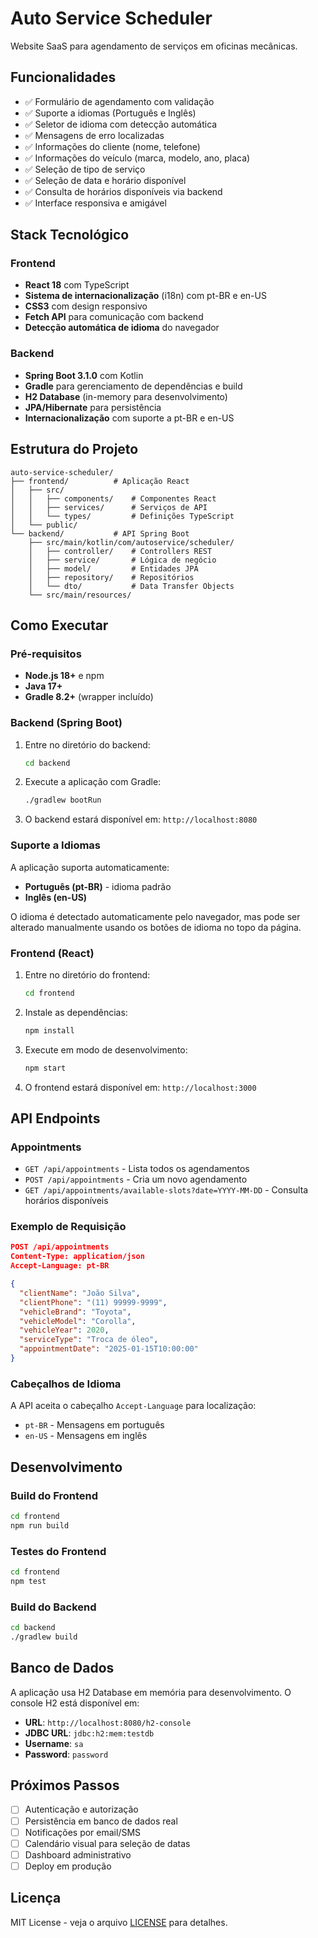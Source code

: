 # Auto Service Scheduler

Website SaaS para agendamento de serviços em oficinas mecânicas.

## Funcionalidades

- ✅ Formulário de agendamento com validação
- ✅ Suporte a idiomas (Português e Inglês)
- ✅ Seletor de idioma com detecção automática
- ✅ Mensagens de erro localizadas
- ✅ Informações do cliente (nome, telefone)  
- ✅ Informações do veículo (marca, modelo, ano, placa)
- ✅ Seleção de tipo de serviço
- ✅ Seleção de data e horário disponível
- ✅ Consulta de horários disponíveis via backend
- ✅ Interface responsiva e amigável

## Stack Tecnológico

### Frontend
- **React 18** com TypeScript
- **Sistema de internacionalização** (i18n) com pt-BR e en-US
- **CSS3** com design responsivo
- **Fetch API** para comunicação com backend
- **Detecção automática de idioma** do navegador

### Backend  
- **Spring Boot 3.1.0** com Kotlin
- **Gradle** para gerenciamento de dependências e build
- **H2 Database** (in-memory para desenvolvimento)
- **JPA/Hibernate** para persistência
- **Internacionalização** com suporte a pt-BR e en-US

## Estrutura do Projeto

```
auto-service-scheduler/
├── frontend/          # Aplicação React
│   ├── src/
│   │   ├── components/    # Componentes React
│   │   ├── services/      # Serviços de API
│   │   └── types/         # Definições TypeScript
│   └── public/
└── backend/           # API Spring Boot
    ├── src/main/kotlin/com/autoservice/scheduler/
    │   ├── controller/    # Controllers REST
    │   ├── service/       # Lógica de negócio
    │   ├── model/         # Entidades JPA
    │   ├── repository/    # Repositórios
    │   └── dto/           # Data Transfer Objects
    └── src/main/resources/
```

## Como Executar

### Pré-requisitos

- **Node.js 18+** e npm
- **Java 17+**
- **Gradle 8.2+** (wrapper incluído)

### Backend (Spring Boot)

1. Entre no diretório do backend:
   ```bash
   cd backend
   ```

2. Execute a aplicação com Gradle:
   ```bash
   ./gradlew bootRun
   ```

3. O backend estará disponível em: `http://localhost:8080`

### Suporte a Idiomas

A aplicação suporta automaticamente:
- **Português (pt-BR)** - idioma padrão
- **Inglês (en-US)**

O idioma é detectado automaticamente pelo navegador, mas pode ser alterado manualmente usando os botões de idioma no topo da página.

### Frontend (React)

1. Entre no diretório do frontend:
   ```bash
   cd frontend
   ```

2. Instale as dependências:
   ```bash
   npm install
   ```

3. Execute em modo de desenvolvimento:
   ```bash
   npm start
   ```

4. O frontend estará disponível em: `http://localhost:3000`

## API Endpoints

### Appointments

- `GET /api/appointments` - Lista todos os agendamentos
- `POST /api/appointments` - Cria um novo agendamento
- `GET /api/appointments/available-slots?date=YYYY-MM-DD` - Consulta horários disponíveis

### Exemplo de Requisição

```json
POST /api/appointments
Content-Type: application/json
Accept-Language: pt-BR

{
  "clientName": "João Silva",
  "clientPhone": "(11) 99999-9999",
  "vehicleBrand": "Toyota",
  "vehicleModel": "Corolla", 
  "vehicleYear": 2020,
  "serviceType": "Troca de óleo",
  "appointmentDate": "2025-01-15T10:00:00"
}
```

### Cabeçalhos de Idioma

A API aceita o cabeçalho `Accept-Language` para localização:
- `pt-BR` - Mensagens em português
- `en-US` - Mensagens em inglês

## Desenvolvimento

### Build do Frontend
```bash
cd frontend
npm run build
```

### Testes do Frontend
```bash
cd frontend
npm test
```

### Build do Backend
```bash
cd backend
./gradlew build
```

## Banco de Dados

A aplicação usa H2 Database em memória para desenvolvimento. O console H2 está disponível em:
- **URL**: `http://localhost:8080/h2-console`
- **JDBC URL**: `jdbc:h2:mem:testdb`
- **Username**: `sa`
- **Password**: `password`

## Próximos Passos

- [ ] Autenticação e autorização
- [ ] Persistência em banco de dados real
- [ ] Notificações por email/SMS
- [ ] Calendário visual para seleção de datas
- [ ] Dashboard administrativo
- [ ] Deploy em produção

## Licença

MIT License - veja o arquivo [LICENSE](LICENSE) para detalhes.